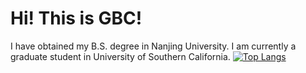 # Hi! This is GBC!
I have obtained my B.S. degree in Nanjing University. 
I am currently a graduate student in University of Southern California.
[![Top Langs](https://github-readme-stats.vercel.app/api/top-langs/?username=gbccccc&layout=compact)](https://github.com/gbccccc/github-readme-stats)
